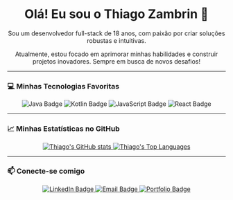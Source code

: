 <div align="center">
  <h1>Olá! Eu sou o Thiago Zambrin 👋</h1>
  <p>Sou um desenvolvedor full-stack de 18 anos, com paixão por criar soluções robustas e intuitivas.</p>
  <p>Atualmente, estou focado em aprimorar minhas habilidades e construir projetos inovadores. Sempre em busca de novos desafios!</p>
</div>

---

### 💻 Minhas Tecnologias Favoritas

<p align="center">
  <img src="https://img.shields.io/badge/Java-007396?style=for-the-badge&logo=java&logoColor=white" alt="Java Badge">
  <img src="https://img.shields.io/badge/Kotlin-0095D5?style=for-the-badge&logo=kotlin&logoColor=white" alt="Kotlin Badge">
  <img src="https://img.shields.io/badge/JavaScript-F7DF1E?style=for-the-badge&logo=javascript&logoColor=black" alt="JavaScript Badge">
  <img src="https://img.shields.io/badge/React-61DAFB?style=for-the-badge&logo=react&logoColor=black" alt="React Badge">
  </p>

---

### 📈 Minhas Estatísticas no GitHub

<p align="center">
  <a href="https://github.com/Zambrinn">
    <img src="https://github-readme-stats.vercel.app/api?username=Zambrinn&show_icons=true&theme=dark&include_all_commits=true" alt="Thiago's GitHub stats">
  </a>
  <a href="https://github.com/Zambrinn">
    <img src="https://github-readme-stats.vercel.app/api/top-langs/?username=Zambrinn&layout=compact&theme=dark" alt="Thiago's Top Languages">
  </a>
</p>

---

### 📫 Conecte-se comigo

<p align="center">
  <a href="https://www.linkedin.com/in/thiagozambrin/" target="_blank">
    <img src="https://img.shields.io/badge/LinkedIn-0077B5?style=for-the-badge&logo=linkedin&logoColor=white" alt="LinkedIn Badge">
  </a>
  <a href="mailto:zambrinfilho@gmail.com" target="_blank">
    <img src="https://img.shields.io/badge/Email-D14836?style=for-the-badge&logo=gmail&logoColor=white" alt="Email Badge">
  </a>
  <a href="https://seu-portfolio.com" target="_blank">
    <img src="https://img.shields.io/badge/Portfolio-FF5722?style=for-the-badge&logo=google-chrome&logoColor=white" alt="Portfolio Badge">
  </a>
</p>
